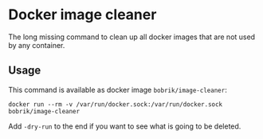 # Docker image cleaner

The long missing command to clean up all docker images that are not used by any container.

## Usage

This command is available as docker image `bobrik/image-cleaner`:

```
docker run --rm -v /var/run/docker.sock:/var/run/docker.sock bobrik/image-cleaner
```

Add `-dry-run` to the end if you want to see what is going to be deleted.
